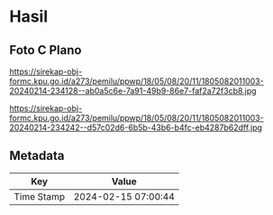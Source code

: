 # Hasil

## Foto C Plano

https://sirekap-obj-formc.kpu.go.id/a273/pemilu/ppwp/18/05/08/20/11/1805082011003-20240214-234128--ab0a5c6e-7a91-49b9-86e7-faf2a72f3cb8.jpg

https://sirekap-obj-formc.kpu.go.id/a273/pemilu/ppwp/18/05/08/20/11/1805082011003-20240214-234242--d57c02d6-6b5b-43b6-b4fc-eb4287b62dff.jpg


## Metadata

| Key        | Value               |
| ---------- | ------------------- |
| Time Stamp | 2024-02-15 07:00:44 |



